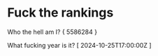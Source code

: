 # Fuck the rankings

Who the hell am I?
{ 5586284 }

What fucking year is it?
[ 2024-10-25T17:00:00Z ]
